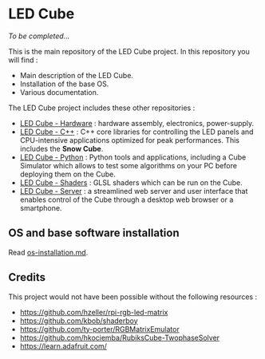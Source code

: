 LED Cube
========

_To be completed..._

This is the main repository of the LED Cube project. In this repository you will find : 

- Main description of the LED Cube. 
- Installation of the base OS.
- Various documentation. 

The LED Cube project includes these other repositories :

- [LED Cube - Hardware](https://github.com/francoisgeorgy/led-cube-hardware) : hardware assembly, electronics, power-supply.
- [LED Cube - C++](https://github.com/francoisgeorgy/led-cube-cpp) : C++ core libraries for controlling the LED panels and 
CPU-intensive applications optimized for peak performances. This includes the **Snow Cube**.
- [LED Cube - Python](https://github.com/francoisgeorgy/led-cube-python) : Python tools and applications, including a Cube Simulator
which allows to test some algorithms on your PC before deploying them on the Cube.
- [LED Cube - Shaders](https://github.com/francoisgeorgy/led-cube-glsl) : GLSL shaders which can be run on the Cube.
- [LED Cube - Server](https://github.com/francoisgeorgy/led-cube-server) : a streamlined web server and user interface 
that enables control of the Cube through a desktop web browser or a smartphone. 


OS and base software installation
---------------------------------

Read [os-installation.md](os-installation.md).


## Credits

This project would not have been possible without the following resources : 

- https://github.com/hzeller/rpi-rgb-led-matrix
- https://github.com/kbob/shaderboy
- https://github.com/ty-porter/RGBMatrixEmulator
- https://github.com/hkociemba/RubiksCube-TwophaseSolver
- https://learn.adafruit.com/
